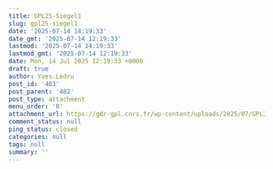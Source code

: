 ```yaml
---
title: GPL25-Siegel1
slug: gpl25-siegel1
date: '2025-07-14 14:19:33'
date_gmt: '2025-07-14 12:19:33'
lastmod: '2025-07-14 14:19:33'
lastmod_gmt: '2025-07-14 12:19:33'
date: Mon, 14 Jul 2025 12:19:33 +0000
draft: true
author: Yves.Ledru
post_id: '483'
post_parent: '482'
post_type: attachment
menu_order: '0'
attachment_url: https://gdr-gpl.cnrs.fr/wp-content/uploads/2025/07/GPL25-Siegel1.jpg
comment_status: null
ping_status: closed
categories: null
tags: null
summary: ''
---
```



